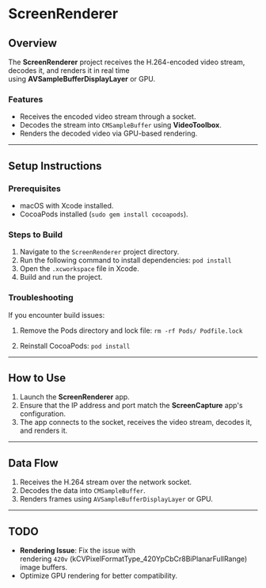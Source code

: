ScreenRenderer
==============

Overview
--------

The **ScreenRenderer** project receives the H.264-encoded video stream, decodes it, and renders it in real time using **AVSampleBufferDisplayLayer** or GPU.

### Features

-   Receives the encoded video stream through a socket.
-   Decodes the stream into `CMSampleBuffer` using **VideoToolbox**.
-   Renders the decoded video via GPU-based rendering.

* * * * *

Setup Instructions
------------------

### Prerequisites

-   macOS with Xcode installed.
-   CocoaPods installed (`sudo gem install cocoapods`).

### Steps to Build

1.  Navigate to the `ScreenRenderer` project directory.
2.  Run the following command to install dependencies:
    `pod install`
3.  Open the `.xcworkspace` file in Xcode.
4.  Build and run the project.

### Troubleshooting

If you encounter build issues:

1.  Remove the Pods directory and lock file:
    `rm -rf Pods/ Podfile.lock`

2.  Reinstall CocoaPods:
    `pod install`

* * * * *

How to Use
----------

1.  Launch the **ScreenRenderer** app.
2.  Ensure that the IP address and port match the **ScreenCapture** app's configuration.
3.  The app connects to the socket, receives the video stream, decodes it, and renders it.

* * * * *

Data Flow
---------

1.  Receives the H.264 stream over the network socket.
2.  Decodes the data into `CMSampleBuffer`.
3.  Renders frames using `AVSampleBufferDisplayLayer` or GPU.

* * * * *

TODO
----

-   **Rendering Issue**: Fix the issue with rendering `420v` (kCVPixelFormatType_420YpCbCr8BiPlanarFullRange) image buffers.
-   Optimize GPU rendering for better compatibility.
